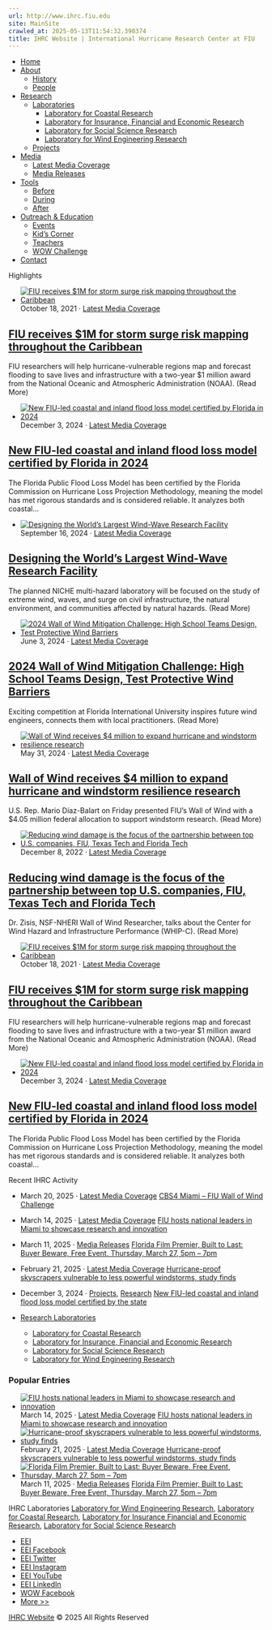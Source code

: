 ```yaml
---
url: http://www.ihrc.fiu.edu
site: MainSite
crawled_at: 2025-05-13T11:54:32.390374
title: IHRC Website | International Hurricane Research Center at FIU
---
```


[ ](https://www.ihrc.fiu.edu)
  * [Home](https://www.ihrc.fiu.edu/)
  * [About](https://www.ihrc.fiu.edu/about/)
    * [History](https://www.ihrc.fiu.edu/about/history/)
    * [People](https://www.ihrc.fiu.edu/people/)
  * [Research](https://www.ihrc.fiu.edu/research-laboratories/)
    * [Laboratories](https://www.ihrc.fiu.edu/research-laboratories/)
      * [Laboratory for Coastal Research](https://www.ihrc.fiu.edu/research-laboratories/laboratory-for-coastal-research/)
      * [Laboratory for Insurance, Financial and Economic Research](https://www.ihrc.fiu.edu/research-laboratories/laboratory-for-insurance-financial-and-economic-research/)
      * [Laboratory for Social Science Research](https://www.ihrc.fiu.edu/research-laboratories/laboratory-for-social-science-research/)
      * [Laboratory for Wind Engineering Research](https://www.ihrc.fiu.edu/research-laboratories/laboratory-for-wind-engineering-research/)
    * [Projects](https://www.ihrc.fiu.edu/research/projects/)
  * [Media](https://www.ihrc.fiu.edu/media/)
    * [Latest Media Coverage](https://www.ihrc.fiu.edu/media/latest-media-coverage/)
    * [Media Releases](https://www.ihrc.fiu.edu/media/media-releases/)
  * [Tools](https://www.ihrc.fiu.edu/tools/)
    * [Before](https://www.ihrc.fiu.edu/tools/before/)
    * [During](https://www.ihrc.fiu.edu/tools/during/)
    * [After](https://www.ihrc.fiu.edu/tools/after/)
  * [Outreach & Education](https://www.ihrc.fiu.edu/outreach-education/)
    * [Events](https://www.ihrc.fiu.edu/outreach-education/outreach-education-events/)
    * [Kid’s Corner](https://www.ihrc.fiu.edu/outreach-education/kids-corner/)
    * [Teachers](https://www.ihrc.fiu.edu/outreach-education/teachers/)
    * [WOW Challenge](https://www.ihrc.fiu.edu/outreach-education/wow-challenge/)
  * [Contact](https://www.ihrc.fiu.edu/contact/)


Highlights[](javascript:void\(0\);)[](javascript:void\(0\);)
  * [![FIU receives $1M for storm surge risk mapping throughout the Caribbean](https://www.ihrc.fiu.edu/wp-content/uploads/2021/12/STORM_SURGE_600x400-360x225.png)](https://www.ihrc.fiu.edu/media/latest-media-coverage/fiu-receives-1m-for-storm-surge-risk-mapping-throughout-the-caribbean/)
October 18, 2021 · [Latest Media Coverage](https://www.ihrc.fiu.edu/media/latest-media-coverage/)
## [FIU receives $1M for storm surge risk mapping throughout the Caribbean](https://www.ihrc.fiu.edu/media/latest-media-coverage/fiu-receives-1m-for-storm-surge-risk-mapping-throughout-the-caribbean/)
FIU researchers will help hurricane-vulnerable regions map and forecast flooding to save lives and infrastructure with a two-year $1 million award from the National Oceanic and Atmospheric Administration (NOAA). (Read More)
  * [![New FIU-led coastal and inland flood loss model certified by Florida in 2024](https://www.ihrc.fiu.edu/wp-content/uploads/2025/04/FLOOD_MODEL_600x400-360x225.jpg)](https://www.ihrc.fiu.edu/media/latest-media-coverage/new-fiu-led-coastal-and-inland-flood-loss-model-certified-by-the-state/)
December 3, 2024 · [Latest Media Coverage](https://www.ihrc.fiu.edu/media/latest-media-coverage/)
## [New FIU-led coastal and inland flood loss model certified by Florida in 2024](https://www.ihrc.fiu.edu/media/latest-media-coverage/new-fiu-led-coastal-and-inland-flood-loss-model-certified-by-the-state/)
The Florida Public Flood Loss Model has been certified by the Florida Commission on Hurricane Loss Projection Methodology, meaning the model has met rigorous standards and is considered reliable. It analyzes both coastal…
  * [![Designing the World’s Largest Wind-Wave Research Facility](https://www.ihrc.fiu.edu/wp-content/uploads/2024/12/NICHE_600x400-360x225.jpg)](https://www.ihrc.fiu.edu/media/latest-media-coverage/designing-the-worlds-largest-wind-wave-research-facility/)
September 16, 2024 · [Latest Media Coverage](https://www.ihrc.fiu.edu/media/latest-media-coverage/)
## [Designing the World’s Largest Wind-Wave Research Facility](https://www.ihrc.fiu.edu/media/latest-media-coverage/designing-the-worlds-largest-wind-wave-research-facility/)
The planned NICHE multi-hazard laboratory will be focused on the study of extreme wind, waves, and surge on civil infrastructure, the natural environment, and communities affected by natural hazards. (Read More)
  * [![2024 Wall of Wind Mitigation Challenge: High School Teams Design, Test Protective Wind Barriers](https://www.ihrc.fiu.edu/wp-content/uploads/2024/07/TERRA_3_600x400-360x225.png)](https://www.ihrc.fiu.edu/media/latest-media-coverage/2024-wall-of-wind-mitigation-challenge-high-school-teams-design-test-protective-wind-barriers/)
June 3, 2024 · [Latest Media Coverage](https://www.ihrc.fiu.edu/media/latest-media-coverage/)
## [2024 Wall of Wind Mitigation Challenge: High School Teams Design, Test Protective Wind Barriers](https://www.ihrc.fiu.edu/media/latest-media-coverage/2024-wall-of-wind-mitigation-challenge-high-school-teams-design-test-protective-wind-barriers/)
Exciting competition at Florida International University inspires future wind engineers, connects them with local practitioners. (Read More)
  * [![Wall of Wind receives $4 million to expand hurricane and windstorm resilience research](https://www.ihrc.fiu.edu/wp-content/uploads/2024/06/BALART_600x400-360x225.jpg)](https://www.ihrc.fiu.edu/media/latest-media-coverage/wall-of-wind-receives-4-million-to-expand-hurricane-and-windstorm-resilience-research/)
May 31, 2024 · [Latest Media Coverage](https://www.ihrc.fiu.edu/media/latest-media-coverage/)
## [Wall of Wind receives $4 million to expand hurricane and windstorm resilience research](https://www.ihrc.fiu.edu/media/latest-media-coverage/wall-of-wind-receives-4-million-to-expand-hurricane-and-windstorm-resilience-research/)
U.S. Rep. Mario Díaz-Balart on Friday presented FIU’s Wall of Wind with a $4.05 million federal allocation to support windstorm research. (Read More)
  * [![Reducing wind damage is the focus of the partnership between top U.S. companies, FIU, Texas Tech and Florida Tech](https://www.ihrc.fiu.edu/wp-content/uploads/2022/12/WHIP_White_600x400-360x225.png)](https://www.ihrc.fiu.edu/media/latest-media-coverage/reducing-wind-damage-is-the-focus-of-the-partnership-between-top-u-s-companies-fiu-texas-tech-and-florida-tech/)
December 8, 2022 · [Latest Media Coverage](https://www.ihrc.fiu.edu/media/latest-media-coverage/)
## [Reducing wind damage is the focus of the partnership between top U.S. companies, FIU, Texas Tech and Florida Tech](https://www.ihrc.fiu.edu/media/latest-media-coverage/reducing-wind-damage-is-the-focus-of-the-partnership-between-top-u-s-companies-fiu-texas-tech-and-florida-tech/)
Dr. Zisis, NSF-NHERI Wall of Wind Researcher, talks about the Center for Wind Hazard and Infrastructure Performance (WHIP-C). (Read More)
  * [![FIU receives $1M for storm surge risk mapping throughout the Caribbean](https://www.ihrc.fiu.edu/wp-content/uploads/2021/12/STORM_SURGE_600x400-360x225.png)](https://www.ihrc.fiu.edu/media/latest-media-coverage/fiu-receives-1m-for-storm-surge-risk-mapping-throughout-the-caribbean/)
October 18, 2021 · [Latest Media Coverage](https://www.ihrc.fiu.edu/media/latest-media-coverage/)
## [FIU receives $1M for storm surge risk mapping throughout the Caribbean](https://www.ihrc.fiu.edu/media/latest-media-coverage/fiu-receives-1m-for-storm-surge-risk-mapping-throughout-the-caribbean/)
FIU researchers will help hurricane-vulnerable regions map and forecast flooding to save lives and infrastructure with a two-year $1 million award from the National Oceanic and Atmospheric Administration (NOAA). (Read More)
  * [![New FIU-led coastal and inland flood loss model certified by Florida in 2024](https://www.ihrc.fiu.edu/wp-content/uploads/2025/04/FLOOD_MODEL_600x400-360x225.jpg)](https://www.ihrc.fiu.edu/media/latest-media-coverage/new-fiu-led-coastal-and-inland-flood-loss-model-certified-by-the-state/)
December 3, 2024 · [Latest Media Coverage](https://www.ihrc.fiu.edu/media/latest-media-coverage/)
## [New FIU-led coastal and inland flood loss model certified by Florida in 2024](https://www.ihrc.fiu.edu/media/latest-media-coverage/new-fiu-led-coastal-and-inland-flood-loss-model-certified-by-the-state/)
The Florida Public Flood Loss Model has been certified by the Florida Commission on Hurricane Loss Projection Methodology, meaning the model has met rigorous standards and is considered reliable. It analyzes both coastal…


Recent IHRC Activity
  * March 20, 2025 · [Latest Media Coverage](https://www.ihrc.fiu.edu/media/latest-media-coverage/)
[CBS4 Miami – FIU Wall of Wind Challenge](https://www.ihrc.fiu.edu/media/latest-media-coverage/cbs4-miami-fiu-wall-of-wind-challenge/)
  * March 14, 2025 · [Latest Media Coverage](https://www.ihrc.fiu.edu/media/latest-media-coverage/)
[FIU hosts national leaders in Miami to showcase research and innovation](https://www.ihrc.fiu.edu/media/latest-media-coverage/fiu-hosts-national-leaders-in-miami-to-showcase-research-and-innovation/)
  * March 11, 2025 · [Media Releases](https://www.ihrc.fiu.edu/media/media-releases/)
[Florida Film Premier, Built to Last: Buyer Beware, Free Event, Thursday, March 27, 5pm – 7pm](https://www.ihrc.fiu.edu/media/media-releases/florida-film-premier-built-to-last-buyer-beware-free-event-saturday-march-27-5pm-7pm/)
  * February 21, 2025 · [Latest Media Coverage](https://www.ihrc.fiu.edu/media/latest-media-coverage/)
[Hurricane-proof skyscrapers vulnerable to less powerful windstorms, study finds](https://www.ihrc.fiu.edu/media/latest-media-coverage/hurricane-proof-skyscrapers-vulnerable-to-less-powerful-windstorms-study-finds/)
  * December 3, 2024 · [Projects](https://www.ihrc.fiu.edu/research/projects/), [Research](https://www.ihrc.fiu.edu/research/)
[New FIU-led coastal and inland flood loss model certified by the state](https://www.ihrc.fiu.edu/research/projects/new-fiu-led-coastal-and-inland-flood-loss-model-certified-by-the-state-2/)


  * [Research Laboratories](https://www.ihrc.fiu.edu/research-laboratories/)
    * [Laboratory for Coastal Research](https://www.ihrc.fiu.edu/research-laboratories/laboratory-for-coastal-research/)
    * [Laboratory for Insurance, Financial and Economic Research](https://www.ihrc.fiu.edu/research-laboratories/laboratory-for-insurance-financial-and-economic-research/)
    * [Laboratory for Social Science Research](https://www.ihrc.fiu.edu/research-laboratories/laboratory-for-social-science-research/)
    * [Laboratory for Wind Engineering Research](https://www.ihrc.fiu.edu/research-laboratories/laboratory-for-wind-engineering-research/)


### Popular Entries
  * [![FIU hosts national leaders in Miami to showcase research and innovation](https://www.ihrc.fiu.edu/wp-content/uploads/2025/04/science-camp-600x400-1-50x50.jpg)](https://www.ihrc.fiu.edu/media/latest-media-coverage/fiu-hosts-national-leaders-in-miami-to-showcase-research-and-innovation/) March 14, 2025 · [Latest Media Coverage](https://www.ihrc.fiu.edu/media/latest-media-coverage/) [FIU hosts national leaders in Miami to showcase research and innovation](https://www.ihrc.fiu.edu/media/latest-media-coverage/fiu-hosts-national-leaders-in-miami-to-showcase-research-and-innovation/)
  * [![Hurricane-proof skyscrapers vulnerable to less powerful windstorms, study finds](https://www.ihrc.fiu.edu/wp-content/uploads/2025/02/Damage_600x400-50x50.jpg)](https://www.ihrc.fiu.edu/media/latest-media-coverage/hurricane-proof-skyscrapers-vulnerable-to-less-powerful-windstorms-study-finds/) February 21, 2025 · [Latest Media Coverage](https://www.ihrc.fiu.edu/media/latest-media-coverage/) [Hurricane-proof skyscrapers vulnerable to less powerful windstorms, study finds](https://www.ihrc.fiu.edu/media/latest-media-coverage/hurricane-proof-skyscrapers-vulnerable-to-less-powerful-windstorms-study-finds/)
  * [![Florida Film Premier, Built to Last: Buyer Beware, Free Event, Thursday, March 27, 5pm – 7pm](https://www.ihrc.fiu.edu/wp-content/uploads/2025/03/Florida-Film-Premier-600x400-1-50x50.png)](https://www.ihrc.fiu.edu/media/media-releases/florida-film-premier-built-to-last-buyer-beware-free-event-saturday-march-27-5pm-7pm/) March 11, 2025 · [Media Releases](https://www.ihrc.fiu.edu/media/media-releases/) [Florida Film Premier, Built to Last: Buyer Beware, Free Event, Thursday, March 27, 5pm – 7pm](https://www.ihrc.fiu.edu/media/media-releases/florida-film-premier-built-to-last-buyer-beware-free-event-saturday-march-27-5pm-7pm/)


[ ](https://www.ihrc.fiu.edu)
IHRC Laboratories
[Laboratory for Wind Engineering Research](https://www.ihrc.fiu.edu/research-laboratories/laboratory-for-wind-engineering-research/ "Laboratory for Wind Engineering Research"), [Laboratory for Coastal Research](https://www.ihrc.fiu.edu/research-laboratories/laboratory-for-coastal-research/ "Laboratory for Coastal Research"), [Laboratory for Insurance Financial and Economic Research](https://www.ihrc.fiu.edu/research-laboratories/laboratory-for-insurance-financial-and-economic-research/ "Laboratory for Insurance Financial and Economic Research"), [Laboratory for Social Science Research](https://www.ihrc.fiu.edu/research-laboratories/laboratory-for-social-science-research/ "Laboratory for Social Science Research")
  * [EEI](https://eei.fiu.edu/ "Extreme Events Institute")
  * [EEI Facebook](https://www.facebook.com/FIU-Extreme-Events-Institute-1267286210091262/ "EEI Facebook")
  * [EEI Twitter](https://twitter.com/FIUExtremeEvent "EEI Twitter")
  * [EEI Instagram](https://www.instagram.com/fiuextreme/ "EEI Instagram")
  * [EEI YouTube](https://www.youtube.com/@fiuextreme "EEI YouTube")
  * [EEI LinkedIn](https://www.linkedin.com/school/fiu-extreme-events-institute/ "EEI LinkedIn")
  * [WOW Facebook](https://www.facebook.com/FIUWOW/ "WOW Facebook")
  * [More >>](https://www.ihrc.fiu.edu/more-links "More Useful Links")


[IHRC Website](https://www.ihrc.fiu.edu) © 2025 All Rights Reserved
